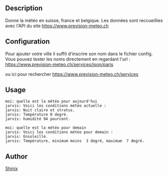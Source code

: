 <!---
IMPORTANT
=========
This README.md is displayed in the WebStore as well as within Jarvis app
Please do not change the structure of this file
Fill-in Description, Usage & Author sections
Make sure to rename the [en] folder into the language code your plugin is written in (ex: fr, es, de, it...)
For multi-language plugin:
- clone the language directory and translate commands/functions.sh
- optionally write the Description / Usage sections in several languages
-->
## Description
Donne la météo en suisse, france et belgique.
Les données sont reccueillies avec l'API du site https://www.prevision-meteo.ch

## Configuration
Pour ajouter votre ville il suffit d'inscrire son nom dans le fichier config. Vous pouvez tester les noms directement en regardant l'url : https://www.prevision-meteo.ch/services/json/paris

ou ici pour rechercher https://www.prevision-meteo.ch/services
## Usage
```
moi: quelle est la météo pour aujourd'hui
jarvis: Voici les conditions météo actuelle :
jarvis: Nuit claire et stratus.
jarvis: Température 0 degré.
jarvis: humidité 94 pourcent.

moi: quelle est la météo pour demain
jarvis: Voici les conditions météo pour demain :
jarvis: Ensoleillé.
jarvis: Température, minimum moins  3 degré, maximum  7 degré.
```

## Author
[Shinix](https://www.shinix.me)
